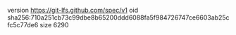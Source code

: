 version https://git-lfs.github.com/spec/v1
oid sha256:710a251cb73c99dbe8b65200ddd6088fa5f984726747ce6603ab25cfc5c77de6
size 6290
